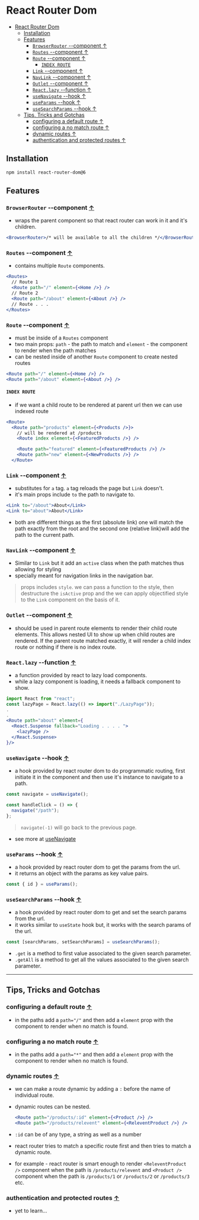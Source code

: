 # React Router Dom

- [React Router Dom](#react-router-dom)
  - [Installation](#installation)
  - [Features](#features)
    - [`BrowserRouter` --component ↑](#browserrouter---component-)
    - [`Routes` --component ↑](#routes---component-)
    - [`Route` --component ↑](#route---component-)
      - [`INDEX ROUTE`](#index-route)
    - [`Link` --component ↑](#link---component-)
    - [`NavLink` --component ↑](#navlink---component-)
    - [`Outlet` --component ↑](#outlet---component-)
    - [`React.lazy` --function ↑](#reactlazy---function-)
    - [`useNavigate` --hook ↑](#usenavigate---hook-)
    - [`useParams` --hook ↑](#useparams---hook-)
    - [`useSearchParams` --hook ↑](#usesearchparams---hook-)
  - [Tips, Tricks and Gotchas](#tips-tricks-and-gotchas)
    - [configuring a default route ↑](#configuring-a-default-route-)
    - [configuring a no match route ↑](#configuring-a-no-match-route-)
    - [dynamic routes ↑](#dynamic-routes-)
    - [authentication and protected routes ↑](#authentication-and-protected-routes-)

## Installation

```bash
npm install react-router-dom@6
```

## Features

### `BrowserRouter` --component [↑](#react-router-dom)

- wraps the parent component so that react router can work in it and it's children.

```jsx
<BrowserRouter>/* will be available to all the children */</BrowserRouter>
```

### `Routes` --component [↑](#react-router-dom)

- contains multiple `Route` components.

```jsx
<Routes>
  // Route 1
  <Route path="/" element={<Home />} />
  // Route 2
  <Route path="/about" element={<About />} />
  // Route . . .
</Routes>
```

### `Route` --component [↑](#react-router-dom)

- must be inside of a `Routes` component
- two main props: `path` - the path to match and `element` - the component to render when the path matches
- can be nested inside of another `Route` component to create nested routes

```jsx
<Route path="/" element={<Home />} />
<Route path="/about" element={<About />} />
```

#### `INDEX ROUTE`

- if we want a child route to be rendered at parent url then we can use indexed route

```jsx
<Route>
  <Route path="products" element={<Products />}>
    // will be rendered at /products
    <Route index element={<FeaturedProducts />} />

    <Route path="featured" element={<FeaturedProducts />} />
    <Route path="new" element={<NewProducts />} />
  </Route>
```

### `Link` --component [↑](#react-router-dom)

- substitutes for `a` tag. `a` tag reloads the page but `Link` doesn't.
- it's main props include `to` the path to navigate to.

```jsx
<Link to="/about">About</Link>
<Link to="about">About</Link>
```

- both are different things as the first (absolute link) one will match the path exactly from the root and the second one (relative link)will add the path to the current path.

### `NavLink` --component [↑](#react-router-dom)

- Similar to `Link` but it add an `active` class when the path matches thus allowing for styling
- specially meant for navigation links in the navigation bar.

> props includes `style`. we can pass a function to the style, then destructure the `isActive` prop and the we can apply objectified style to the `Link` component on the basis of it.

### `Outlet` --component [↑](#react-router-dom)

- should be used in parent route elements to render their child route elements. This allows nested UI to show up when child routes are rendered. If the parent route matched exactly, it will render a child index route or nothing if there is no index route.

### `React.lazy` --function [↑](#react-router-dom)

- a function provided by react to lazy load components.
- while a lazy component is loading, it needs a fallback component to show.

```jsx
import React from "react";
const lazyPage = React.lazy(() => import("./LazyPage"));
.
.
<Route path="about" element={
  <React.Suspense fallback="Loading . . . . ">
    <lazyPage />
  </React.Suspense>
}/>
```

### `useNavigate` --hook [↑](#react-router-dom)

- a hook provided by react router dom to do programmatic routing, first initiate it in the component and then use it's instance to navigate to a path.

```jsx
const navigate = useNavigate();

const handleClick = () => {
  navigate("/path");
};
```

> `navigate(-1)` will go back to the previous page.

- see more at [useNavigate](https://reactrouter.com/en/6.8.1/hooks/use-navigate)

### `useParams` --hook [↑](#react-router-dom)

- a hook provided by react router dom to get the params from the url.
- it returns an object with the params as key value pairs.

```jsx
const { id } = useParams();
```

### `useSearchParams` --hook [↑](#react-router-dom)

- a hook provided by react router dom to get and set the search params from the url.
- it works similar to `useState` hook but, it works with the search params of the url.

```jsx
const [searchParams, setSearchParams] = useSearchParams();
```

- `.get` is a method to first value associated to the given search parameter.
- `.getAll` is a method to get all the values associated to the given search parameter.

---

## Tips, Tricks and Gotchas

### configuring a default route [↑](#react-router-dom)

- in the paths add a `path="/"` and then add a `element` prop with the component to render when no match is found.

### configuring a no match route [↑](#react-router-dom)

- in the paths add a `path="*"` and then add a `element` prop with the component to render when no match is found.

### dynamic routes [↑](#react-router-dom)

- we can make a route dynamic by adding a `:` before the name of individual route.
- dynamic routes can be nested.

  ```jsx
  <Route path="/products/:id" element={<Product />} />
  <Route path="/products/relevent" element={<ReleventProduct />} />
  ```

- `:id` can be of any type, a string as well as a number
- react router tries to match a specific route first and then tries to match a dynamic route.
- for example - react router is smart enough to render `<ReleventProduct />` component when the path is `/products/relevent` and `<Product />` component when the path is `/products/1` or `/products/2` or `/products/3` etc.

### authentication and protected routes [↑](#react-router-dom)

- yet to learn...

